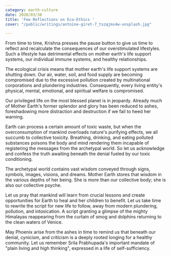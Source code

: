 ```yaml
---
category: earth-culture
date: 2020/03/30
title: 'Few Reflections on Eco-Ethics '
cover: "/public/writings/antoine-giret-7_tszqjms4w-unsplash.jpg"

---
```

From time to time, Krishna presses the pause button to give us time to reflect and recalculate the consequences of our overstimulated lifestyles. Such a lifestyle has detrimental effects on mother earth's life support systems, our individual immune systems, and healthy relationships.

The ecological crisis means that mother earth's life support systems are shutting down. Our air, water, soil, and food supply are becoming compromised due to the excessive pollution created by multinational corporations and plundering industries. Consequently, every living entity's physical, mental, emotional, and spiritual welfare is compromised.

Our privileged life on the most blessed planet is in jeopardy. Already much of Mother Earth's former splendor and glory has been reduced to ashes, foreshadowing more distraction and destruction if we fail to heed her warning. 

Earth can process a certain amount of toxic waste, but when the overconsumption of mankind overloads nature's purifying effects, we all succumb to collective toxicity. Breathing, drinking, and eating polluted substances poisons the body and mind rendering them incapable of registering the messages from the archetypal world. So let us acknowledge and confess the truth awaiting beneath the denial fueled by our toxic conditioning. 

The archetypal world contains vast wisdom conveyed through signs, symbols, images, visions, and dreams. Mother Earth stores that wisdom in the various depths of her being. She is more than our collective body; she is also our collective psyche. 

Let us pray that mankind will learn from crucial lessons and create opportunities for Earth to heal and her children to benefit. Let us take time to rewrite the script for new life to follow, away from modern plundering, pollution, and intoxication. A script granting a glimpse of the mighty Himalayas reappearing from the curtain of smog and dolphins returning to the clean waters of Venice. 

May Phoenix arise from the ashes in time to remind us that beneath our denial, cynicism, and criticism is a deeply rooted longing for a healthy community. Let us remember Srila Prabhupada's important mandate of  "plain living and high thinking", expressed in a life of self-sufficiency.
